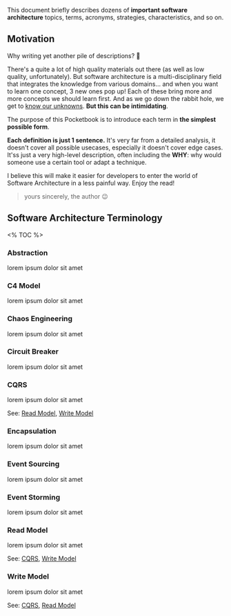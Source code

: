 This document briefly describes dozens of **important software architecture** topics, terms, acronyms, strategies, characteristics, and so on.

## Motivation

Why writing yet another pile of descriptions? 🤔

There's a quite a lot of high quality materials out there (as well as low quality, unfortunately). But software architecture is a multi-disciplinary field that integrates the knowledge from various domains... and when you want to learn one concept, 3 new ones pop up! Each of these bring more and more concepts we should learn first. And as we go down the rabbit hole, we get to [know our unknowns](https://en.wikipedia.org/wiki/There_are_unknown_unknowns). **But this can be intimidating**.

The purpose of this Pocketbook is to introduce each term in **the simplest possible form**.

**Each definition is just 1 sentence.** It's very far from a detailed analysis, it doesn't cover all possible usecases, especially it doesn't cover edge cases. It'ss just a very high-level description, often including the **WHY**: why would someone use a certain tool or adapt a technique.

I believe this will make it easier for developers to enter the world of Software Architecture in a less painful way. Enjoy the read!

> yours sincerely, the author 😉

## Software Architecture Terminology

<% TOC %>

### Abstraction

lorem ipsum dolor sit amet

### C4 Model

lorem ipsum dolor sit amet

### Chaos Engineering

lorem ipsum dolor sit amet

### Circuit Breaker

lorem ipsum dolor sit amet

### CQRS

lorem ipsum dolor sit amet

See: [Read Model](#read-model), [Write Model](#write-model)

### Encapsulation

lorem ipsum dolor sit amet

### Event Sourcing

lorem ipsum dolor sit amet

### Event Storming

lorem ipsum dolor sit amet

### Read Model

lorem ipsum dolor sit amet

See: [CQRS](#cqrs), [Write Model](#write-model)

### Write Model

lorem ipsum dolor sit amet

See: [CQRS](#cqrs), [Read Model](#read-model)
